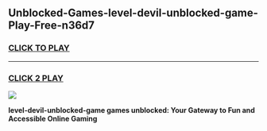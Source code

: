 
## Unblocked-Games-level-devil-unblocked-game-Play-Free-n36d7
<h3>
<a href="https://premium76.site?title=level-devil-unblocked-game&ref=18A1">CLICK TO PLAY</a></h3>
<hr>

<h3>
<a href="https://premium76.site?title=level-devil-unblocked-game&ref=18A1">CLICK 2 PLAY</a>
  
</h3>

<a href="https://premium76.site?title=level-devil-unblocked-game&ref=18A1"><img src="https://clearcache.store/games.png"></a>


**level-devil-unblocked-game games unblocked: Your Gateway to Fun and Accessible Online Gaming**

